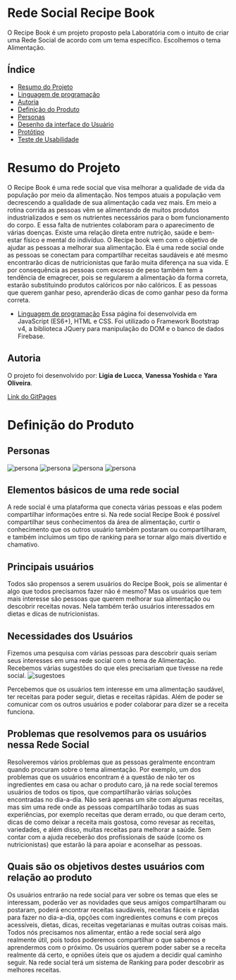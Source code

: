 # Rede Social Recipe Book
O Recipe Book é um projeto proposto pela Laboratória com o intuito de criar uma Rede Social de acordo com um tema específico. Escolhemos o tema Alimentação.

## Índice

* [Resumo do Projeto](#Resumo-do-Projeto)
* [Linguagem de programação](#Linguagem-de-programação)
* [Autoria](#Autoria)
* [Definição do Produto](#Definição-do-produto)
* [Personas](#Personas)
* [Desenho da interface do Usuário](#Desenho-da-interface-do-Usuário)
* [Protótipo](#Protótipo)
* [Teste de Usabilidade](#Teste-de-usabilidade)

# Resumo do Projeto
O Recipe Book é uma rede social que visa melhorar a qualidade de vida da população por meio da alimentação.
Nos tempos atuais a população vem decrescendo a qualidade de sua alimentação cada vez mais. Em meio a rotina corrida as pessoas vêm se alimentando de muitos produtos industrializados e sem os nutrientes necessários para o bom funcionamento do corpo. E essa falta de nutrientes colaboram para o aparecimento de várias doenças. 
Existe uma relação direta entre nutrição, saúde e bem-estar físico e mental do indivíduo.
O Recipe book vem com o objetivo de ajudar as pessoas a melhorar sua alimentação. Ela é uma rede social onde as pessoas se conectam para compartilhar receitas saudáveis e até mesmo encontrarão dicas de nutricionistas que farão muita diferença na sua vida. E por consequência as pessoas com excesso de peso também tem a tendência de emagrecer, pois se regularem a alimentação da forma correta,  estarão substituindo produtos calóricos por não calóricos. E as pessoas que querem ganhar peso, aprenderão dicas de como ganhar peso da forma correta. 

* [Linguagem de programação](#Linguagem-de-programação)
Essa página foi desenvolvida em JavaScript (ES6+), HTML e CSS.
Foi utilizado o Framework Bootstrap v4, a biblioteca JQuery para manipulação do DOM e o banco de dados Firebase.

## Autoria
O projeto foi desenvolvido por: **Ligia de Lucca**, **Vanessa Yoshida** e **Yara Oliveira**.

[Link do GitPages](https://teste.github.io/data-lovers/)

# Definição do Produto
## Personas
![persona](src/img/PersonaPatricia.png)
![persona](src/img/PersonaTatiana.png)
![persona](src/img/PersonaCarlos.png)
![persona](src/img/PersonaIzabelle.png)

## Elementos básicos de uma rede social
A rede social é uma plataforma que conecta várias pessoas e elas podem compartilhar informações entre si. Na rede social Recipe Book é possível compartilhar seus conhecimentos da área de alimentação, curtir o conhecimento que os outros usuário também postaram ou compartilharam, e também incluimos um tipo de ranking para se tornar algo mais divertido e chamativo. 

## Principais usuários
Todos são propensos a serem usuários do Recipe Book, pois se alimentar é algo que todos precisamos fazer não é mesmo? Mas os usuários que tem mais interesse são pessoas que querem melhorar sua alimentação ou descobrir receitas novas. Nela também terão usuários interessados em dietas e dicas de nutricionistas.

## Necessidades dos Usuários
Fizemos uma pesquisa com várias pessoas para descobrir quais seriam seus interesses em uma rede social com o tema de Alimentação. 
Recebemos várias sugestões do que eles precisariam que tivesse na rede social.
![sugestoes](src/img/Sugestoes.png)

Percebemos que os usuários tem interesse em uma alimentação saudável, ter receitas para poder seguir, dietas e receitas rápidas. Além de poder se comunicar com os outros usuários e poder colaborar para dizer se a receita funciona.

## Problemas que resolvemos para os usuários nessa Rede Social
Resolveremos vários problemas que as pessoas geralmente encontram quando procuram sobre o tema alimentação. Por exemplo, um dos problemas que os usuários encontram é a questão de não ter os ingredientes em casa ou achar o produto caro, já na rede social teremos usuários de todos os tipos, que compartilharão várias soluções encontradas no dia-a-dia. Não será apenas um site com algumas receitas, mas sim uma rede onde as pessoas compartilharão todas as suas experiências, por exemplo receitas que deram errado, ou que deram certo, dicas de como deixar a receita mais gostosa, como revesar as receitas, variedades, e além disso, muitas receitas para melhorar a saúde. Sem contar com a ajuda receberão dos profissionais de saúde (como os nutricionistas) que estarão lá para apoiar e aconselhar as pessoas.

## Quais são os objetivos destes usuários com relação ao produto
Os usuários entrarão na rede social para ver sobre os temas que eles se interessam, poderão ver as novidades que seus amigos compartilharam ou postaram, poderá encontrar receitas saudáveis, receitas fáceis e rápidas para fazer no dia-a-dia, opções com ingredientes comuns e com preços acessíveis, dietas, dicas, receitas vegetarianas e muitas outras coisas mais.
Todos nós precisamos nos alimentar, então a rede social será algo realmente útil, pois todos poderemos compartilhar o que sabemos e aprendermos com o próximo. 
Os usuários querem poder saber se a receita realmente dá certo, e opniões úteis que os ajudem a decidir qual caminho seguir. 
Na rede social terá um sistema de Ranking para poder descobrir as melhores receitas.
